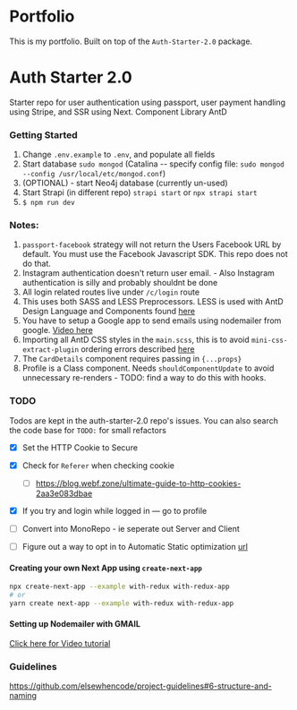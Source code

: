 # Portfolio

This is my portfolio. Built on top of the `Auth-Starter-2.0` package.

# Auth Starter 2.0
Starter repo for user authentication using passport, user payment handling using Stripe, and SSR using Next. Component Library AntD

### Getting Started
1. Change `.env.example` to `.env`, and populate all fields
2. Start database `sudo mongod` (Catalina -- specify config file: `sudo mongod --config /usr/local/etc/mongod.conf`)
3. (OPTIONAL) - start Neo4j database (currently un-used)
4. Start Strapi (in different repo) `strapi start` or `npx strapi start`
5. `$ npm run dev`

### Notes:
  1) `passport-facebook` strategy will not return the Users Facebook URL by default. You must use the Facebook Javascript SDK. This repo does not do that.
  2) Instagram authentication doesn't return user email.
    - Also Instagram authentication is silly and probably shouldnt be done
  3) All login related routes live under `/c/login` route
  4) This uses both SASS and LESS Preprocessors. LESS is used with AntD Design Language and Components found [here](https://ant.design/)
  5) You have to setup a Google app to send emails using nodemailer from google. [Video here](https://www.youtube.com/watch?v=JJ44WA_eV8E)
  6) Importing all AntD CSS styles in the `main.scss`, this is to avoid `mini-css-extract-plugin` ordering errors described [here](https://github.com/ant-design/ant-design/issues/15696)
  7) The `CardDetails` component requires passing in `{...props}`
  8) Profile is a Class component. Needs `shouldComponentUpdate` to avoid unnecessary re-renders
    - TODO: find a way to do this with hooks.

### TODO
Todos are kept in the auth-starter-2.0 repo's issues.
You can also search the code base for `TODO:` for small refactors
- [x] Set the HTTP Cookie to Secure
- [x] Check for `Referer` when checking cookie
  - [ ] https://blog.webf.zone/ultimate-guide-to-http-cookies-2aa3e083dbae
- [x] If you try and login while logged in — go to profile
- [ ] Convert into MonoRepo - ie seperate out Server and Client
- [ ] Figure out a way to opt in to Automatic Static optimization [url](https://github.com/zeit/next.js/blob/master/errors/opt-out-auto-static-optimization.md)


#### Creating your own Next App using `create-next-app`
```bash
npx create-next-app --example with-redux with-redux-app
# or
yarn create next-app --example with-redux with-redux-app
```

#### Setting up Nodemailer with GMAIL
[Click here for Video tutorial](https://www.youtube.com/watch?v=JJ44WA_eV8E)


### Guidelines
https://github.com/elsewhencode/project-guidelines#6-structure-and-naming